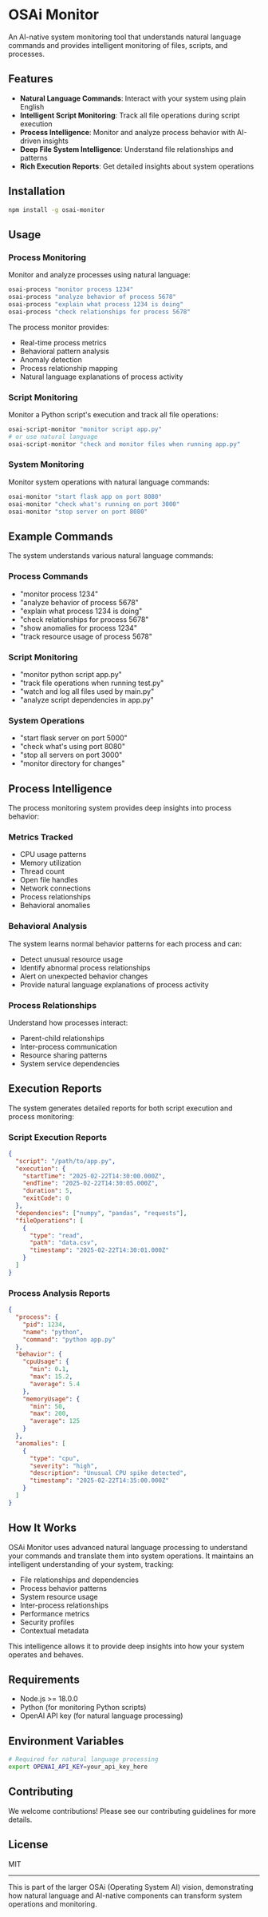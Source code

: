 # OSAi Monitor

An AI-native system monitoring tool that understands natural language commands and provides intelligent monitoring of files, scripts, and processes.

## Features

- **Natural Language Commands**: Interact with your system using plain English
- **Intelligent Script Monitoring**: Track all file operations during script execution
- **Process Intelligence**: Monitor and analyze process behavior with AI-driven insights
- **Deep File System Intelligence**: Understand file relationships and patterns
- **Rich Execution Reports**: Get detailed insights about system operations

## Installation

```bash
npm install -g osai-monitor
```

## Usage

### Process Monitoring

Monitor and analyze processes using natural language:

```bash
osai-process "monitor process 1234"
osai-process "analyze behavior of process 5678"
osai-process "explain what process 1234 is doing"
osai-process "check relationships for process 5678"
```

The process monitor provides:
- Real-time process metrics
- Behavioral pattern analysis
- Anomaly detection
- Process relationship mapping
- Natural language explanations of process activity

### Script Monitoring

Monitor a Python script's execution and track all file operations:

```bash
osai-script-monitor "monitor script app.py"
# or use natural language
osai-script-monitor "check and monitor files when running app.py"
```

### System Monitoring

Monitor system operations with natural language commands:

```bash
osai-monitor "start flask app on port 8080"
osai-monitor "check what's running on port 3000"
osai-monitor "stop server on port 8080"
```

## Example Commands

The system understands various natural language commands:

### Process Commands
- "monitor process 1234"
- "analyze behavior of process 5678"
- "explain what process 1234 is doing"
- "check relationships for process 5678"
- "show anomalies for process 1234"
- "track resource usage of process 5678"

### Script Monitoring
- "monitor python script app.py"
- "track file operations when running test.py"
- "watch and log all files used by main.py"
- "analyze script dependencies in app.py"

### System Operations
- "start flask server on port 5000"
- "check what's using port 8080"
- "stop all servers on port 3000"
- "monitor directory for changes"

## Process Intelligence

The process monitoring system provides deep insights into process behavior:

### Metrics Tracked
- CPU usage patterns
- Memory utilization
- Thread count
- Open file handles
- Network connections
- Process relationships
- Behavioral anomalies

### Behavioral Analysis
The system learns normal behavior patterns for each process and can:
- Detect unusual resource usage
- Identify abnormal process relationships
- Alert on unexpected behavior changes
- Provide natural language explanations of process activity

### Process Relationships
Understand how processes interact:
- Parent-child relationships
- Inter-process communication
- Resource sharing patterns
- System service dependencies

## Execution Reports

The system generates detailed reports for both script execution and process monitoring:

### Script Execution Reports
```json
{
  "script": "/path/to/app.py",
  "execution": {
    "startTime": "2025-02-22T14:30:00.000Z",
    "endTime": "2025-02-22T14:30:05.000Z",
    "duration": 5,
    "exitCode": 0
  },
  "dependencies": ["numpy", "pandas", "requests"],
  "fileOperations": [
    {
      "type": "read",
      "path": "data.csv",
      "timestamp": "2025-02-22T14:30:01.000Z"
    }
  ]
}
```

### Process Analysis Reports
```json
{
  "process": {
    "pid": 1234,
    "name": "python",
    "command": "python app.py"
  },
  "behavior": {
    "cpuUsage": {
      "min": 0.1,
      "max": 15.2,
      "average": 5.4
    },
    "memoryUsage": {
      "min": 50,
      "max": 200,
      "average": 125
    }
  },
  "anomalies": [
    {
      "type": "cpu",
      "severity": "high",
      "description": "Unusual CPU spike detected",
      "timestamp": "2025-02-22T14:35:00.000Z"
    }
  ]
}
```

## How It Works

OSAi Monitor uses advanced natural language processing to understand your commands and translate them into system operations. It maintains an intelligent understanding of your system, tracking:

- File relationships and dependencies
- Process behavior patterns
- System resource usage
- Inter-process relationships
- Performance metrics
- Security profiles
- Contextual metadata

This intelligence allows it to provide deep insights into how your system operates and behaves.

## Requirements

- Node.js >= 18.0.0
- Python (for monitoring Python scripts)
- OpenAI API key (for natural language processing)

## Environment Variables

```bash
# Required for natural language processing
export OPENAI_API_KEY=your_api_key_here
```

## Contributing

We welcome contributions! Please see our contributing guidelines for more details.

## License

MIT

---

This is part of the larger OSAi (Operating System AI) vision, demonstrating how natural language and AI-native components can transform system operations and monitoring.